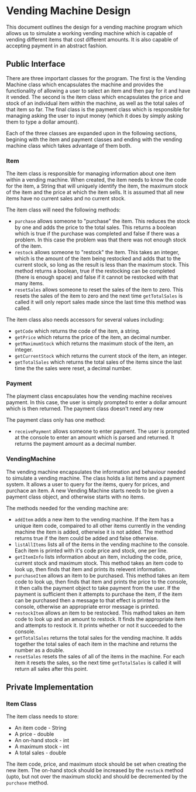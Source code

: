 # Vending Machine Design

This document outlines the design for a vending machine program which allows us to simulate a working vending machine which is capable of vending different items that cost different amounts. It is also capable of accepting payment in an abstract fashion.

## Public Interface

There are three important classes for the program. The first is the Vending Machine class which encapsulates the machine and provides the functionality of allowing a user to select an item and then pay for it and have it vended. The second is the item class which encapsulates the price and stock of an individual item within the machine, as well as the total sales of that item so far. The final class is the payment class which is responsible for managing asking the user to input money (which it does by simply asking them to type a dollar amount).

Each of the three classes are expanded upon in the following sections, begining with the item and payment classes and ending with the vending machine class which takes advantage of them both.

### Item

The item class is responsible for managing information about one item within a vending machine. When created, the item needs to know the code for the item, a String that will uniquely identify the item, the maximum stock of the item and the price at which the item sells. It is assumed that all new items have no current sales and no current stock.

The item class will need the following methods:

* `purchase` allows someone to "purchase" the item. This reduces the stock by one and adds the price to the total sales. This returns a boolean which is true if the purchase was completed and false if there was a problem. In this case the problem was that there was not enough stock of the item.
* `restock` allows someone to "restock" the item. This takes an integer, which is the amount of the item being restocked and adds that to the current stock, so long as the result is less than the maximum stock. This method returns a boolean, true if the restocking can be completed (there is enough space) and false if it cannot be restocked with that many items.
* `resetSales` allows someone to reset the sales of the item to zero. This resets the sales of the item to zero and the next time `getTotalSales` is called it will only report sales made since the last time this method was called. 

The item class also needs accessors for several values including:
* `getCode` which returns the code of the item, a string.
* `getPrice` which returns the price of the item, an decimal number.
* `getMaximumStock` which returns the maximum stock of the item, an integer.
* `getCurrentStock` which returns the current stock of the item, an integer.
* `getTotalSales` which returns the total sales of the items since the last time the the sales were reset, a decimal number.

### Payment

The playment class encapsulates how the vending machine receives payment. In this case, the user is simply prompted to enter a dollar amount which is then returned. The payment class doesn't need any new 

The payment class only has one method:

* `receivePayment` allows someone to enter payment. The user is prompted at the console to enter an amount which is parsed and returned. It returns the payment amount as a decimal number.

### VendingMachine

The vending machine encapsulates the information and behaviour needed to simulate a vending machine. The class holds a list items and a payment system. It allows a user to query for the items, query for prices, and purchace an item. A new Vending Machine starts needs to be given a payment class object, and otherwise starts with no items.

The methods needed for the vending machine are:
* `addItem` adds a new item to the vending machine. If the item has a unique item code, compaired to all other items currently in the vending machine the item is added, otherwise it is not added. The method returns true if the item could be added and false otherwise.
* `listAllItems` lists all of the items in the vending machine to the console. Each item is printed with it's code price and stock, one per line.
* `getItemInfo` lists information about an item, including the code, price, current stock and maximum stock. This method takes an item code to look up, then finds that item and prints its relevent information.
* `purchaseItem` allows an item to be purchased. This method takes an item code to look up, then finds that item and prints the price to the console, it then calls the payment object to take payment from the user. If the payment is sufficient then it attempts to purchase the item, if the item can be purchased then a message to that effect is printed to the console, otherwise an appropriate error message is printed.
* `restockItem` allows an item to be restocked. This mathod takes an item code to look up and an amount to restock. It finds the appropriate item and attempts to restock it. It prints whether or not it succeeded to the console.
* `getTotalSales` returns the total sales for the vending machine. It adds together the total sales of each item in the machine and returns the number as a double.
* `resetSales` resets the sales of all of the items in the machine. For each item it resets the sales, so the next time `getTotalSales` is called it will return all sales after this point.

## Private Implementation

### Item Class

The item class needs to store:
* An item code - String
* A price - double
* An on-hand stock - int
* A maximum stock - int
* A total sales - double

The item code, price, and maximum stock should be set when creating the new item. The on-hand stock should be increased by the `restock` method (upto, but not over the maximum stock) and should be decremented by the `purchase` method.




